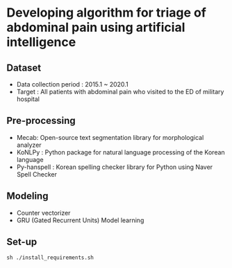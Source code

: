 # Developing algorithm for triage of abdominal pain using artificial intelligence 


## Dataset
- Data collection period : 2015.1 ~ 2020.1
- Target : All patients with abdominal pain who visited to the ED of military hospital


## Pre-processing

- Mecab: Open-source text segmentation library for morphological analyzer
- KoNLPy : Python package for natural language processing of the Korean language
- Py-hanspell : Korean spelling checker library for Python using Naver Spell Checker


## Modeling

- Counter vectorizer
- GRU (Gated Recurrent Units) Model learning 


## Set-up 
`sh ./install_requirements.sh`
